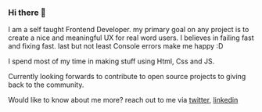### Hi there 👋

I am a self taught Frontend Developer. my primary goal on any project is to create a nice and meaningful UX for real word users. I believes in failing fast and fixing fast. last but not least Console errors make me happy :D

I spend most of my time in making stuff using Html, Css and JS.

Currently looking forwards to contribute to open source projects to giving back to the community.

Would like to know about me more? reach out to me via [twitter](https://twitter.com/jaydipjsuvagiya), [linkedin](https://www.linkedin.com/in/jaydipjsuvagiya/)

<!--
**jaydipjsuvagiya/jaydipjsuvagiya** is a ✨ _special_ ✨ repository because its `README.md` (this file) appears on your GitHub profile.

Here are some ideas to get you started:

- 🔭 I’m currently working on ...
- 🌱 I’m currently learning ...
- 👯 I’m looking to collaborate on ...
- 🤔 I’m looking for help with ...
- 💬 Ask me about ...
- 📫 How to reach me: ...
- 😄 Pronouns: ...
- ⚡ Fun fact: ...
-->
